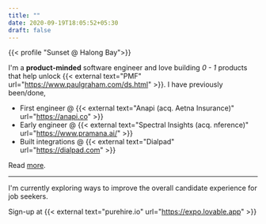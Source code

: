```yaml
---
title: ""
date: 2020-09-19T18:05:52+05:30
draft: false
---
```


{{< profile "Sunset @ Halong Bay">}}

I'm a __product-minded__ software engineer and love building _0 - 1_ products that help unlock {{< external text="PMF" url="https://www.paulgraham.com/ds.html" >}}. I have previously been/done,

- First engineer @ {{< external text="Anapi (acq. Aetna Insurance)" url="https://anapi.co" >}}
- Early engineer @ {{< external text="Spectral Insights (acq. nference)" url="https://www.pramana.ai/" >}}
- Built integrations @ {{< external text="Dialpad" url="https://dialpad.com" >}}

<!-- 
#### 🎓 Cybersecurity & AI

I studied Cybersecurity & Design from {{< external text="Singapore University of Technology and Design (SUTD)" url="https://www.sutd.edu.sg" >}} and have been focusing on,

- Incorporating defensive security workflows in standard SDLC
- Leveraging AI to automate security analysis and remediation (Eg: {{< external text="Semgrep + Cody" url="https://youtu.be/Cm_9QGrbMdA" >}})
-->

Read [more](about).

---

I'm currently exploring ways to improve the overall candidate experience for job seekers.

Sign-up at {{< external text="purehire.io" url="https://expo.lovable.app" >}}
